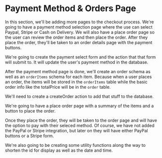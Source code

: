 # Payment Method & Orders Page

In this section, we'll be adding more pages to the checkout process. We're going to have a payment method selection page where the use can select Paypal, Stripe or Cash on Delivery. We will also have a place order page so the user can review the order items and then place the order. After they place the order, they'll be taken to an order details page with the payment buttons.

We're going to create the payment select form and the action that that form will submit to. It will update the user's payment method in the database.

After the payment method page is done, we'll create an order schema  as well as an `orderItems` schema for each item. Because when a user places an order, the items will be stored in the `orderItems` table while the basic order info like the totalPrice will be in the `order` table.

We'll need to create a createOrder action to add that stuff to the database. 

We're going to have a place order page with a summary of the items and a button to place the order. 

Once they place the order, they will be taken to the order page and will have the option to pay with their seleced method. Of course, we have not added the PayPal or Stripe integration, but later on they will have either PayPal buttons or a Stripe form.

We're also going to be creating some utility functions along the way to shorten the id for display as well as the date and time.
